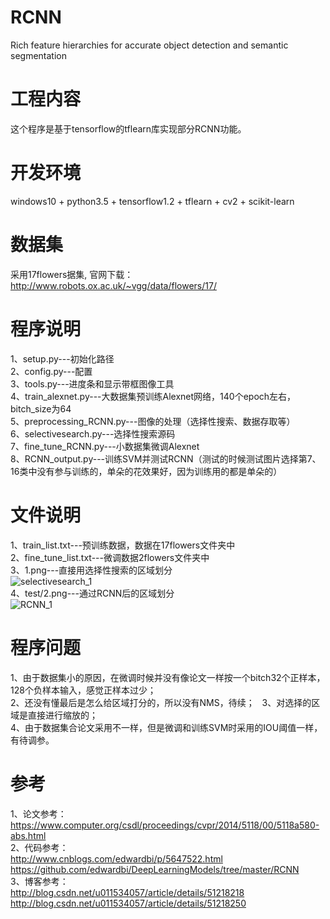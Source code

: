 # RCNN 
Rich feature hierarchies for accurate object detection and semantic segmentation
# 工程内容
这个程序是基于tensorflow的tflearn库实现部分RCNN功能。

# 开发环境
windows10 + python3.5 + tensorflow1.2 + tflearn + cv2 + scikit-learn

# 数据集
采用17flowers据集, 官网下载：http://www.robots.ox.ac.uk/~vgg/data/flowers/17/

# 程序说明
1、setup.py---初始化路径   
2、config.py---配置   
3、tools.py---进度条和显示带框图像工具   
4、train_alexnet.py---大数据集预训练Alexnet网络，140个epoch左右，bitch_size为64   
5、preprocessing_RCNN.py---图像的处理（选择性搜索、数据存取等）   
6、selectivesearch.py---选择性搜索源码   
7、fine_tune_RCNN.py---小数据集微调Alexnet   
8、RCNN_output.py---训练SVM并测试RCNN（测试的时候测试图片选择第7、16类中没有参与训练的，单朵的花效果好，因为训练用的都是单朵的）

# 文件说明
1、train_list.txt---预训练数据，数据在17flowers文件夹中      
2、fine_tune_list.txt---微调数据2flowers文件夹中   
3、1.png---直接用选择性搜索的区域划分        
   ![selectivesearch_1](test/1.png)        
4、test/2.png---通过RCNN后的区域划分     
   ![RCNN_1](test/2.png)

# 程序问题
1、由于数据集小的原因，在微调时候并没有像论文一样按一个bitch32个正样本，128个负样本输入，感觉正样本过少；   
2、还没有懂最后是怎么给区域打分的，所以没有NMS，待续；   
3、对选择的区域是直接进行缩放的；   
4、由于数据集合论文采用不一样，但是微调和训练SVM时采用的IOU阈值一样，有待调参。

# 参考
1、论文参考：     
   https://www.computer.org/csdl/proceedings/cvpr/2014/5118/00/5118a580-abs.html       
2、代码参考：     
   http://www.cnblogs.com/edwardbi/p/5647522.html    
   https://github.com/edwardbi/DeepLearningModels/tree/master/RCNN      
3、博客参考：     
   http://blog.csdn.net/u011534057/article/details/51218218     
   http://blog.csdn.net/u011534057/article/details/51218250        

